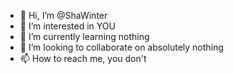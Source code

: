 - 👋 Hi, I’m @ShaWinter
- 👀 I’m interested in YOU
- 🌱 I’m currently learning nothing
- 💞️ I’m looking to collaborate on absolutely nothing
- 📫 How to reach me, you don't

<!---
ShaWinter/ShaWinter is a ✨ special ✨ repository because its `README.md` (this file) appears on your GitHub profile.
You can click the Preview link to take a look at your changes.
--->
